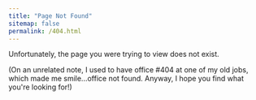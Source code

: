 ```yaml
---
title: "Page Not Found"
sitemap: false
permalink: /404.html
---
```


Unfortunately, the page you were trying to view does not exist.

(On an unrelated note, I used to have office #404 at one of my old jobs, which made me smile...office not found. Anyway, I hope you find what you're looking for!)
